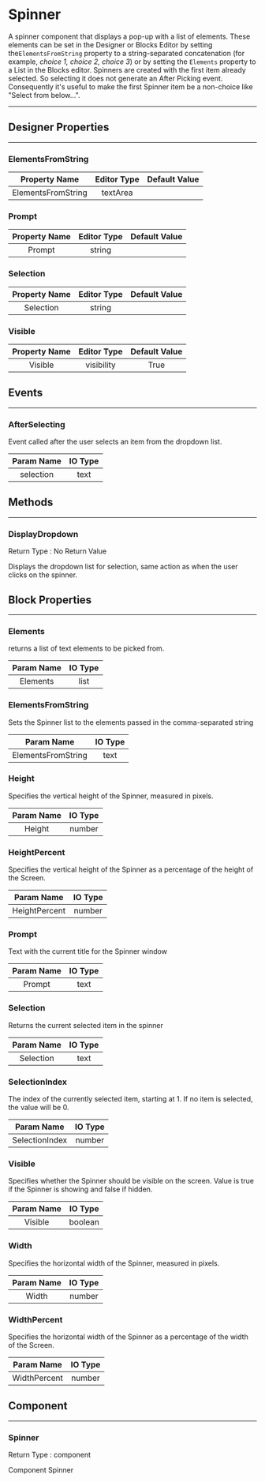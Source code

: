 # Spinner

A spinner component that displays a pop-up with a list of elements. These elements can be set in the Designer or Blocks Editor by setting the`ElementsFromString` property to a string-separated concatenation (for example, _choice 1, choice 2, choice 3_) or by setting the `Elements` property to a List in the Blocks editor. Spinners are created with the first item already selected. So selecting it does not generate an After Picking event. Consequently it's useful to make the first Spinner item be a non-choice like "Select from below...".

---

## Designer Properties

---

### ElementsFromString

|    Property Name   | Editor Type | Default Value |
| :----------------: | :---------: | :-----------: |
| ElementsFromString |   textArea  |               |

### Prompt

| Property Name | Editor Type | Default Value |
| :-----------: | :---------: | :-----------: |
|     Prompt    |    string   |               |

### Selection

| Property Name | Editor Type | Default Value |
| :-----------: | :---------: | :-----------: |
|   Selection   |    string   |               |

### Visible

| Property Name | Editor Type | Default Value |
| :-----------: | :---------: | :-----------: |
|    Visible    |  visibility |      True     |

## Events

---

### AfterSelecting

<div block-type = "component_event" component-selector = "Spinner" event-selector = "AfterSelecting" event-params = "selection" id = "spinner-afterselecting"></div>

Event called after the user selects an item from the dropdown list.

| Param Name | IO Type |
| :--------: | :-----: |
|  selection |   text  |

## Methods

---

### DisplayDropdown

<div block-type = "component_method" component-selector = "Spinner" method-selector = "DisplayDropdown" method-params = "" return-type = "undefined" id = "spinner-displaydropdown"></div>

Return Type : No Return Value

Displays the dropdown list for selection, same action as when the user clicks on the spinner.

## Block Properties

---

### Elements

<div block-type = "component_set_get" component-selector = "Spinner" property-selector = "Elements" property-type = "get" id = "get-spinner-elements"></div>

<div block-type = "component_set_get" component-selector = "Spinner" property-selector = "Elements" property-type = "set" id = "set-spinner-elements"></div>

returns a list of text elements to be picked from.

| Param Name | IO Type |
| :--------: | :-----: |
|  Elements  |   list  |

### ElementsFromString

<div block-type = "component_set_get" component-selector = "Spinner" property-selector = "ElementsFromString" property-type = "set" id = "set-spinner-elementsfromstring"></div>

Sets the Spinner list to the elements passed in the comma-separated string

|     Param Name     | IO Type |
| :----------------: | :-----: |
| ElementsFromString |   text  |

### Height

<div block-type = "component_set_get" component-selector = "Spinner" property-selector = "Height" property-type = "get" id = "get-spinner-height"></div>

<div block-type = "component_set_get" component-selector = "Spinner" property-selector = "Height" property-type = "set" id = "set-spinner-height"></div>

Specifies the vertical height of the Spinner, measured in pixels.

| Param Name | IO Type |
| :--------: | :-----: |
|   Height   |  number |

### HeightPercent

<div block-type = "component_set_get" component-selector = "Spinner" property-selector = "HeightPercent" property-type = "set" id = "set-spinner-heightpercent"></div>

Specifies the vertical height of the Spinner as a percentage of the height of the Screen.

|   Param Name  | IO Type |
| :-----------: | :-----: |
| HeightPercent |  number |

### Prompt

<div block-type = "component_set_get" component-selector = "Spinner" property-selector = "Prompt" property-type = "get" id = "get-spinner-prompt"></div>

<div block-type = "component_set_get" component-selector = "Spinner" property-selector = "Prompt" property-type = "set" id = "set-spinner-prompt"></div>

Text with the current title for the Spinner window

| Param Name | IO Type |
| :--------: | :-----: |
|   Prompt   |   text  |

### Selection

<div block-type = "component_set_get" component-selector = "Spinner" property-selector = "Selection" property-type = "get" id = "get-spinner-selection"></div>

<div block-type = "component_set_get" component-selector = "Spinner" property-selector = "Selection" property-type = "set" id = "set-spinner-selection"></div>

Returns the current selected item in the spinner

| Param Name | IO Type |
| :--------: | :-----: |
|  Selection |   text  |

### SelectionIndex

<div block-type = "component_set_get" component-selector = "Spinner" property-selector = "SelectionIndex" property-type = "get" id = "get-spinner-selectionindex"></div>

<div block-type = "component_set_get" component-selector = "Spinner" property-selector = "SelectionIndex" property-type = "set" id = "set-spinner-selectionindex"></div>

The index of the currently selected item, starting at 1. If no item is selected, the value will be 0.

|   Param Name   | IO Type |
| :------------: | :-----: |
| SelectionIndex |  number |

### Visible

<div block-type = "component_set_get" component-selector = "Spinner" property-selector = "Visible" property-type = "get" id = "get-spinner-visible"></div>

<div block-type = "component_set_get" component-selector = "Spinner" property-selector = "Visible" property-type = "set" id = "set-spinner-visible"></div>

Specifies whether the Spinner should be visible on the screen. Value is true if the Spinner is showing and false if hidden.

| Param Name | IO Type |
| :--------: | :-----: |
|   Visible  | boolean |

### Width

<div block-type = "component_set_get" component-selector = "Spinner" property-selector = "Width" property-type = "get" id = "get-spinner-width"></div>

<div block-type = "component_set_get" component-selector = "Spinner" property-selector = "Width" property-type = "set" id = "set-spinner-width"></div>

Specifies the horizontal width of the Spinner, measured in pixels.

| Param Name | IO Type |
| :--------: | :-----: |
|    Width   |  number |

### WidthPercent

<div block-type = "component_set_get" component-selector = "Spinner" property-selector = "WidthPercent" property-type = "set" id = "set-spinner-widthpercent"></div>

Specifies the horizontal width of the Spinner as a percentage of the width of the Screen.

|  Param Name  | IO Type |
| :----------: | :-----: |
| WidthPercent |  number |

## Component

---

### Spinner

<div block-type = "component_component_block" component-selector = "Spinner" id = "component-spinner"></div>

Return Type : component

Component Spinner

